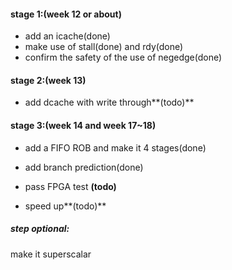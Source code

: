 #### stage 1:(week 12 or about)

* add an icache(done)
* make use of stall(done) and rdy(done)
* confirm the safety of the use of negedge(done)

#### stage 2:(week 13)

* add dcache with write through**(todo)**

#### stage 3:(week 14 and week 17~18)

* add a FIFO ROB and make it 4 stages(done)

* add branch prediction(done)
* pass FPGA test **(todo)**
* speed up**(todo)**

##### step optional: 

make it superscalar